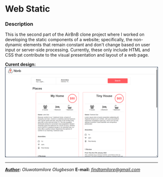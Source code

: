 # Web Static
### **Description**
This is the second part of the AirBnB clone project where I worked on developing the static components of a website; specifically, the non-dynamic elements that remain constant and don't change based on user input or server-side processing. Currently, these only include HTML and CSS that contribute to the visual presentation and layout of a web page.

**Curent design:**
![Web Demo](../IMAGES/site_demo.png)
___

**[Author](AUTHORS):** *Oluwatamilore Olugbesan*
**E-mail:** *<findtamilore@gmail.com>*